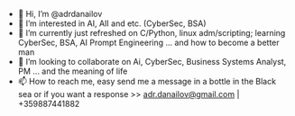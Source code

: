 - 👋 Hi, I’m @adrdanailov
- 👀 I’m interested in AI, AII and etc. (CyberSec, BSA)
- 🌱 I’m currently just refreshed on C/Python, linux adm/scripting; learning CyberSec, BSA, AI Prompt Engineering ... and how to become a better man
- 💞️ I’m looking to collaborate on Ai, CyberSec, Business Systems Analyst, PM ... and the meaning of life
- 📫 How to reach me, easy send me a message in a bottle in the Black sea or if you want a response >> adr.danailov@gmail.com | +359887441882

<!---
adrdanailov/adrdanailov is a ✨ special ✨ repository because its `README.md` (this file) appears on your GitHub profile.
You can click the Preview link to take a look at your changes.
--->
